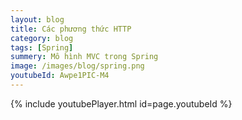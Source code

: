 ```yaml
---
layout: blog
title: Các phương thức HTTP
category: blog
tags: [Spring]
summery: Mô hình MVC trong Spring
image: /images/blog/spring.png
youtubeId: Awpe1PIC-M4
---
```

 

{% include youtubePlayer.html id=page.youtubeId %}